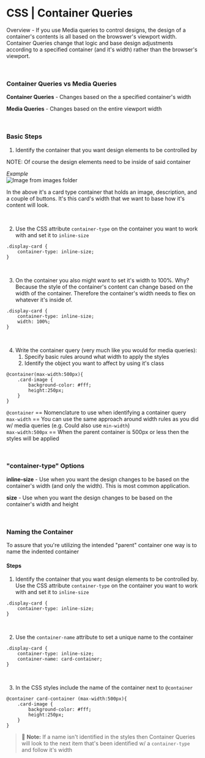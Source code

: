 # CSS | Container Queries

Overview - If you use Media queries to control designs, the design of a container's contents is all based on the browswer's viewport width. Container Queries change that logic and base design adjustments according to a specified container (and it's width) rather than the browser's viewport.


<br>

### Container Queries vs Media Queries 


**Container Queries** - Changes based on the a specified container's
 width

**Media Queries** - Changes based on the entire viewport width

<br>

### Basic Steps

1. Identify the container that you want design elements to be controlled by

NOTE: Of course the design elements need to be inside of said container

*Example*  
![Image from images folder](~@source/images/css/container-queries/container-query-example-01.png)

In the above it's a card type container that holds an image, description, and a couple of buttons. It's this card's width that we want to base how it's content will look.

<br>

2. Use the CSS attribute `container-type` on the container you want to work with and set it to `inline-size`

```
.display-card {
    container-type: inline-size;
}
```
<br>

3. On the container you also might want to set it's width to 100%. Why? Because the style of the container's content can change based on the width of the container. Therefore the container's width needs to flex on whatever it's inside of.

```
.display-card {
    container-type: inline-size;
    width: 100%;
}
```
<br>

4. Write the container query (very much like you would for media queries):
    1. Specify basic rules around what width to apply the styles 
    1. Identify the object you want to affect by using it's class 
```
@container(max-width:500px){
    .card-image {
        background-color: #fff;
        height:250px;
    }
}
```
`@container` == Nomenclature to use when identifying a container query  
`max-width` == You can use the same approach around width rules as you did w/ media queries (e.g. Could also use `min-width`)  
`max-width:500px` == When the parent container is 500px or less then the styles will be applied

<br>

### "container-type" Options

**inline-size** - Use when you want the design changes to be based on the container's width (and only the width). This is most common application. 

**size** - Use when you want the design changes to be based on the container's width and height

<br>

### Naming the Container 

To assure that you're utilizing the intended "parent" container one way is to name the indented container

#### Steps

1. Identify the container that you want design elements to be controlled by. Use the CSS attribute `container-type` on the container you want to work with and set it to `inline-size`

```
.display-card {
    container-type: inline-size;
}
```
<br>

2. Use the `container-name` attribute to set a unique name to the container

```
.display-card {
    container-type: inline-size;
    container-name: card-container;
}
```
<br>

3. In the CSS styles include the name of the container next to `@container` 

```
@container card-container (max-width:500px){
    .card-image {
        background-color: #fff;
        height:250px;
    }
}
```

> :memo: **Note:** If a name isn't identified in the styles then Container Queries will look to the next item that's been identified w/ a `container-type` and follow it's width
